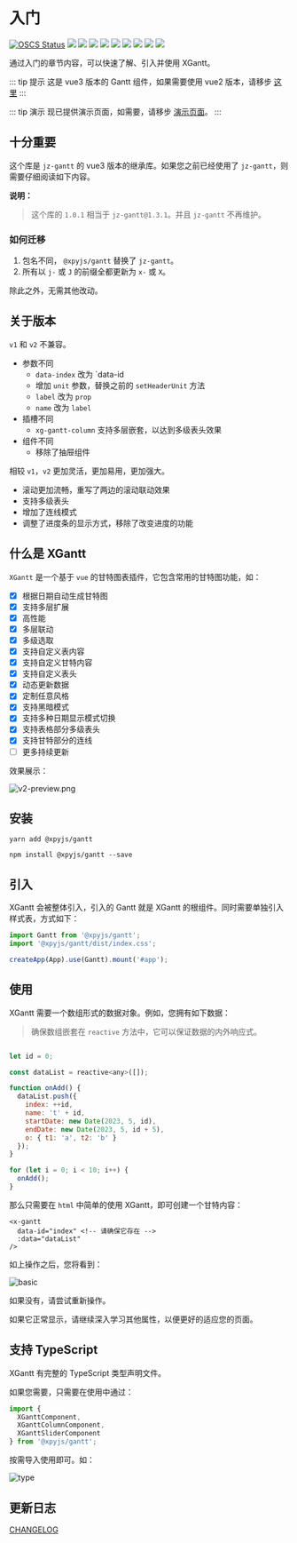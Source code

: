 # 入门

<Description author="jeremyjone" version="2.0.1" date="2023-05-20" copyright="jeremyjone" />

[![OSCS Status](https://www.oscs1024.com/platform/badge/xpyjs/gantt.svg?size=small)](https://www.oscs1024.com/project/xpyjs/gantt?ref=badge_small) ![](https://shields.io/github/v/release/xpyjs/gantt?display_name=tag) ![](https://img.shields.io/npm/v/@xpyjs/gantt.svg) ![](https://shields.io/github/v/release/xpyjs/gantt?display_name=tag&include_prereleases&label=lastest)
![](https://badgen.net/npm/dt/@xpyjs/gantt) ![](https://img.shields.io/npm/l/@xpyjs/gantt.svg) ![](https://img.shields.io/github/actions/workflow/status/xpyjs/gantt/release.yml?branch=master) ![](https://img.shields.io/github/actions/workflow/status/xpyjs/gantt/gh-pages.yml?branch=master&label=gh-pages)
![](https://img.shields.io/github/stars/xpyjs/gantt.svg?style=social) ![](https://shields.io/github/forks/xpyjs/gantt?label=Fork&style=social)

通过入门的章节内容，可以快速了解、引入并使用 XGantt。

::: tip 提示
这是 vue3 版本的 Gantt 组件，如果需要使用 vue2 版本，请移步 [这里](./vue2/)
:::

::: tip 演示
现已提供演示页面，如需要，请移步 [演示页面](https://docs.xiaopangying.com/gantt-demo/)。
:::

## 十分重要

这个库是 `jz-gantt` 的 vue3 版本的继承库。如果您之前已经使用了 `jz-gantt`，则需要仔细阅读如下内容。

**说明：**

> 这个库的 `1.0.1` 相当于 `jz-gantt@1.3.1`。并且 `jz-gantt` 不再维护。

### 如何迁移

1. 包名不同， `@xpyjs/gantt` 替换了 `jz-gantt`。
2. 所有以 `j-` 或 `J` 的前缀全都更新为 `x-` 或 `X`。

除此之外，无需其他改动。

## 关于版本

`v1` 和 `v2` 不兼容。

- 参数不同
  - `data-index` 改为 `data-id
  - 增加 `unit` 参数，替换之前的 `setHeaderUnit` 方法
  - `label` 改为 `prop`
  - `name` 改为 `label`
- 插槽不同
  - `xg-gantt-column` 支持多层嵌套，以达到多级表头效果
- 组件不同
  - 移除了抽屉组件

相较 `v1`，`v2` 更加灵活，更加易用，更加强大。

- 滚动更加流畅，重写了两边的滚动联动效果
- 支持多级表头
- 增加了连线模式
- 调整了进度条的显示方式，移除了改变进度的功能

## 什么是 XGantt

`XGantt` 是一个基于 `vue` 的甘特图表插件，它包含常用的甘特图功能，如：

- [x] 根据日期自动生成甘特图
- [x] 支持多层扩展
- [x] 高性能
- [x] 多层联动
- [x] 多级选取
- [x] 支持自定义表内容
- [x] 支持自定义甘特内容
- [x] 支持自定义表头
- [x] 动态更新数据
- [x] 定制任意风格
- [x] 支持黑暗模式
- [x] 支持多种日期显示模式切换
- [x] 支持表格部分多级表头
- [x] 支持甘特部分的连线
- [ ] 更多持续更新

效果展示：

<img :src="$withBase('/assets/v2-preview.png')" alt="v2-preview.png">

## 安装

<CodeGroup>
  <CodeGroupItem title="YARN" active>

```bash:no-line-numbers
yarn add @xpyjs/gantt
```

  </CodeGroupItem>

  <CodeGroupItem title="NPM">

```bash:no-line-numbers
npm install @xpyjs/gantt --save
```

  </CodeGroupItem>
</CodeGroup>

## 引入

XGantt 会被整体引入，引入的 Gantt 就是 XGantt 的根组件。同时需要单独引入样式表，方式如下：

```js
import Gantt from '@xpyjs/gantt';
import '@xpyjs/gantt/dist/index.css';

createApp(App).use(Gantt).mount('#app');
```

## 使用

XGantt 需要一个数组形式的数据对象。例如，您拥有如下数据：

> 确保数组嵌套在 `reactive` 方法中，它可以保证数据的内外响应式。

```js

let id = 0;

const dataList = reactive<any>([]);

function onAdd() {
  dataList.push({
    index: ++id,
    name: 't' + id,
    startDate: new Date(2023, 5, id),
    endDate: new Date(2023, 5, id + 5),
    o: { t1: 'a', t2: 'b' }
  });
}

for (let i = 0; i < 10; i++) {
  onAdd();
}

```

那么只需要在 `html` 中简单的使用 XGantt，即可创建一个甘特内容：

```html{2}
<x-gantt
  data-id="index" <!-- 请确保它存在 -->
  :data="dataList"
/>
```

如上操作之后，您将看到：

<img :src="$withBase('/assets/v2-basic.png')" alt="basic">

如果没有，请尝试重新操作。

如果它正常显示，请继续深入学习其他属性，以便更好的适应您的页面。

## 支持 TypeScript

XGantt 有完整的 TypeScript 类型声明文件。

如果您需要，只需要在使用中通过：

```js
import {
  XGanttComponent,
  XGanttColumnComponent,
  XGanttSliderComponent
} from '@xpyjs/gantt';
```

按需导入使用即可。如：

<img :src="$withBase('/assets/v1_type.png')" alt="type">

## 更新日志

[CHANGELOG](https://github.com/xpyjs/gantt/CHANGELOG.md)
